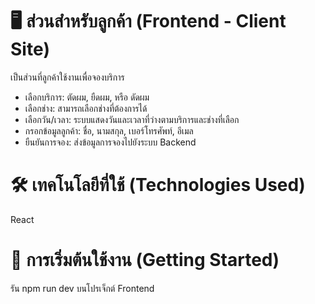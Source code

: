 #  🖥️ ส่วนสำหรับลูกค้า (Frontend - Client Site)
เป็นส่วนที่ลูกค้าใช้งานเพื่อจองบริการ
- เลือกบริการ: ตัดผม, ยืดผม, หรือ ดัดผม
- เลือกช่าง: สามารถเลือกช่างที่ต้องการได้
- เลือกวัน/เวลา: ระบบแสดงวันและเวลาที่ว่างตามบริการและช่างที่เลือก
- กรอกข้อมูลลูกค้า: ชื่อ, นามสกุล, เบอร์โทรศัพท์, อีเมล
- ยืนยันการจอง: ส่งข้อมูลการจองไปยังระบบ Backend

# 🛠 เทคโนโลยีที่ใช้ (Technologies Used)
React

# 🚀 การเริ่มต้นใช้งาน (Getting Started)
รัน npm run dev บนโปรเจ็กต์ Frontend
